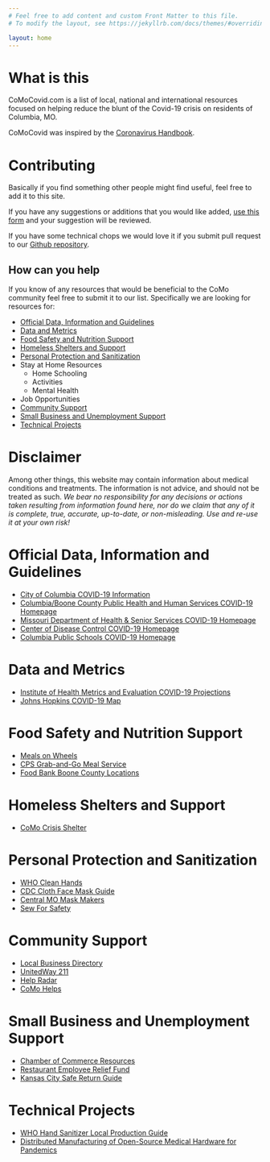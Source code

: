 ```yaml
---
# Feel free to add content and custom Front Matter to this file.
# To modify the layout, see https://jekyllrb.com/docs/themes/#overriding-theme-defaults

layout: home
---
```


# What is this

CoMoCovid.com is a list of local, national and international resources focused on helping reduce the blunt of the Covid-19 crisis on residents of Columbia, MO.

CoMoCovid was inspired by the [Coronavirus Handbook](https://coronavirustechhandbook.com/home).

# Contributing

Basically if you find something other people might find useful, feel free to add it to this site.

If you have any suggestions or additions that you would like added, [use this form](https://docs.google.com/forms/d/1FIxZZkxYtCW5SjPhBAMVkWjm5BIb9twVGAzKBCo1L3M/) and your suggestion will be reviewed. 

If you have some technical chops we would love it if you submit pull request to our [Github repository](https://github.com/tantalum/comocovid.com).

## How can you help

If you know of any resources that would be beneficial to the CoMo community feel free to submit it to our list. Specifically we are looking for resources for:

* [Official Data, Information and Guidelines](#official-data-information-and-guidelines)
* [Data and Metrics](#data-and-metrics)
* [Food Safety and Nutrition Support](#food-safety-and-nutrition-support)
* [Homeless Shelters and Support](#homeless-shelters-and-support)
* [Personal Protection and Sanitization](#personal-protection-and-sanitization)
* Stay at Home Resources
    * Home Schooling
    * Activities
    * Mental Health
* Job Opportunities
* [Community Support](#community-support)
* [Small Business and Unemployment Support](#small-business-and-unemployment-support)
* [Technical Projects](#technical-projects)

# Disclaimer

Among other things, this website may contain information about medical conditions and treatments. The information is not advice, and should not be treated as such. *We bear no responsibility for any decisions or actions taken resulting from information found here, nor do we claim that any of it is complete, true, accurate, up-to-date, or non-misleading. Use and re-use it at your own risk!*

# Official Data, Information and Guidelines

- [City of Columbia COVID-19 Information](https://www.como.gov/coronavirus/)
- [Columbia/Boone County Public Health and Human Services COVID-19 Homepage](https://www.como.gov/health/novel-coronavirus-2019-covid-19/)
- [Missouri Department of Health & Senior Services COVID-19 Homepage](https://health.mo.gov/living/healthcondiseases/communicable/novel-coronavirus/)
- [Center of Disease Control COVID-19 Homepage](https://www.cdc.gov/coronavirus/2019-ncov/index.html)
- [Columbia Public Schools COVID-19 Homepage](https://www.cpsk12.org/Page/11993)

# Data and Metrics

- [Institute of Health Metrics and Evaluation COVID-19 Projections](https://covid19.healthdata.org/projections)
- [Johns Hopkins COVID-19 Map](https://coronavirus.jhu.edu/map.html)

# Food Safety and Nutrition Support

- [Meals on Wheels](https://mealsonwheelscolumbia.org/)
- [CPS Grab-and-Go Meal Service](https://www.cpsk12.org/cms/lib/MO01909752/Centricity/Domain/9415/CPS%20Grab-and-Go%20Meals.pdf)
- [Food Bank Boone County Locations](https://sharefoodbringhope.org/agencies/boone)

# Homeless Shelters and Support

- [CoMo Crisis Shelter](http://comocrisisshelter.com/)

# Personal Protection and Sanitization

- [WHO Clean Hands](https://www.who.int/gpsc/clean_hands_protection/en/)
- [CDC Cloth Face Mask Guide](https://www.cdc.gov/coronavirus/2019-ncov/prevent-getting-sick/diy-cloth-face-coverings.html)
- [Central MO Mask Makers](https://www.facebook.com/groups/634502703997345/)
- [Sew For Safety](https://www.facebook.com/groups/569725503643291/)

# Community Support

- [Local Business Directory](https://www.google.com/maps/d/u/1/viewer?mid=16A_UBAJyqUX-Wu9I8_TYE1NtUeixsQSW&ll=38.94159785119063%2C-92.31605704999998&z=13)
- [UnitedWay 211](http://www.211helps.org/)
- [Help Radar](https://helpradar.co/)
- [CoMo Helps](https://comohelps.org/)

# Small Business and Unemployment Support
- [Chamber of Commerce Resources](https://columbiamochamber.com/resources/covid-19-resources/)
- [Restaurant Employee  Relief Fund](https://rerf.us/)
- [Kansas City Safe Return Guide](http://thinkkc.com/docs/default-source/default-document-library/final-safereturn-guide.pdf)

# Technical Projects

- [WHO Hand Sanitizer Local Production Guide](https://www.who.int/gpsc/5may/Guide_to_Local_Production.pdf)
- [Distributed Manufacturing of Open-Source Medical Hardware for Pandemics](https://www.preprints.org/manuscript/202004.0054/v1)
